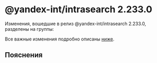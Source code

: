 # @yandex-int/intrasearch 2.233.0

<!-- ЧЕЛОВЕЧЕСКОЕ ВСТУПЛЕНИЕ -->

Изменения, вошедшие в релиз @yandex-int/intrasearch 2.233.0, разделены на группы:

Все важные изменения подробно описаны [ниже](#Пояснения).

## Пояснения

